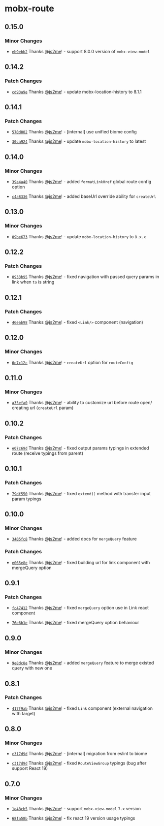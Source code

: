 # mobx-route

## 0.15.0

### Minor Changes

- [`eb9ebb2`](https://github.com/js2me/mobx-route/commit/eb9ebb246546733f8ac3de4692430a16e7fc195a) Thanks [@js2me](https://github.com/js2me)! - support 8.0.0 version of `mobx-view-model`

## 0.14.2

### Patch Changes

- [`cd93a9e`](https://github.com/js2me/mobx-route/commit/cd93a9e7620bb0cbe7c865c4f33f178d796fe193) Thanks [@js2me](https://github.com/js2me)! - update mobx-location-history to 8.1.1

## 0.14.1

### Patch Changes

- [`570d002`](https://github.com/js2me/mobx-route/commit/570d002d654f4b0e8d2a7fa0e1de6dc947890dd5) Thanks [@js2me](https://github.com/js2me)! - [internal] use unified biome config

- [`30ca924`](https://github.com/js2me/mobx-route/commit/30ca924e5e74d3555fee0bb4527b8e4988b3bc39) Thanks [@js2me](https://github.com/js2me)! - update `mobx-location-history` to latest

## 0.14.0

### Minor Changes

- [`39a4a40`](https://github.com/js2me/mobx-route/commit/39a4a40be52464d7adf158d1ffe582ba9ddca2ba) Thanks [@js2me](https://github.com/js2me)! - added `formatLinkHref` global route config option

- [`c4a8336`](https://github.com/js2me/mobx-route/commit/c4a8336ed044723b52a8fa50aec72b0d2fea87d2) Thanks [@js2me](https://github.com/js2me)! - added baseUrl override ability for `createUrl`

## 0.13.0

### Minor Changes

- [`09be673`](https://github.com/js2me/mobx-route/commit/09be6735ab62a8406debde37bdfefd9ac5b085c1) Thanks [@js2me](https://github.com/js2me)! - update `mobx-location-history` to `8.x.x`

## 0.12.2

### Patch Changes

- [`0933b95`](https://github.com/js2me/mobx-route/commit/0933b9543d76a2f87f9c5ee316963920a1ada9b7) Thanks [@js2me](https://github.com/js2me)! - fixed navigation with passed query params in link when `to` is string

## 0.12.1

### Patch Changes

- [`46eab98`](https://github.com/js2me/mobx-route/commit/46eab98fa76cf7a05f2a4152b2f518ff97551c41) Thanks [@js2me](https://github.com/js2me)! - fixed `<Link/>` component (navigation)

## 0.12.0

### Minor Changes

- [`6e7c12c`](https://github.com/js2me/mobx-route/commit/6e7c12c234169eb9b1735652ad32e0212ca2034f) Thanks [@js2me](https://github.com/js2me)! - `createUrl` option for `routeConfig`

## 0.11.0

### Minor Changes

- [`a35efa0`](https://github.com/js2me/mobx-route/commit/a35efa0384bb17528cc163dc88ee22fee484359f) Thanks [@js2me](https://github.com/js2me)! - ability to customize url before route open/ creating url (`createUrl` param)

## 0.10.2

### Patch Changes

- [`e07c69d`](https://github.com/js2me/mobx-route/commit/e07c69de568fd0145504c1f52670163b1079d317) Thanks [@js2me](https://github.com/js2me)! - fixed output params typings in extended route (receive typings from parent)

## 0.10.1

### Patch Changes

- [`79df550`](https://github.com/js2me/mobx-route/commit/79df55031aaebd38e30ee00df6674421ab349bdd) Thanks [@js2me](https://github.com/js2me)! - fixed `extend()` method with transfer input param typings

## 0.10.0

### Minor Changes

- [`3405fc8`](https://github.com/js2me/mobx-route/commit/3405fc8aae294338b0efe2d25ccb5f432fda6896) Thanks [@js2me](https://github.com/js2me)! - added docs for `mergeQuery` feature

### Patch Changes

- [`e065e8e`](https://github.com/js2me/mobx-route/commit/e065e8e5eaaa2306aedd5f2504ad271d4e35ce3b) Thanks [@js2me](https://github.com/js2me)! - fixed building url for link component with mergeQuery option

## 0.9.1

### Patch Changes

- [`fc47412`](https://github.com/js2me/mobx-route/commit/fc4741200e0a1376e70db59173bfdf853adacdff) Thanks [@js2me](https://github.com/js2me)! - fixed `mergeQuery` option use in Link react component

- [`76e6b1e`](https://github.com/js2me/mobx-route/commit/76e6b1e10a6e1d89cab2362ebaee08f12308b695) Thanks [@js2me](https://github.com/js2me)! - fixed mergeQuery option behaviour

## 0.9.0

### Minor Changes

- [`9e8dc8e`](https://github.com/js2me/mobx-route/commit/9e8dc8ed88a79bad25f0f06a40abb37bc5ab4a85) Thanks [@js2me](https://github.com/js2me)! - added `mergeQuery` feature to merge existed query with new one

## 0.8.1

### Patch Changes

- [`417f9ab`](https://github.com/js2me/mobx-route/commit/417f9ab6925f71069e6cef01d1dd80ba0c8ae7d8) Thanks [@js2me](https://github.com/js2me)! - fixed `Link` component (external navigation with target)

## 0.8.0

### Minor Changes

- [`c317d9d`](https://github.com/js2me/mobx-route/commit/c317d9dcff60b88d46516afedd10aacd8ee0315d) Thanks [@js2me](https://github.com/js2me)! - [internal] migration from eslint to biome

- [`c317d9d`](https://github.com/js2me/mobx-route/commit/c317d9dcff60b88d46516afedd10aacd8ee0315d) Thanks [@js2me](https://github.com/js2me)! - fixed `RouteViewGroup` typings (bug after support React 19)

## 0.7.0

### Minor Changes

- [`1e48cb5`](https://github.com/js2me/mobx-route/commit/1e48cb51106fdb1e4c5154f79d1a19bf5e838bab) Thanks [@js2me](https://github.com/js2me)! - support `mobx-view-model` `7.x` version

- [`68fa58b`](https://github.com/js2me/mobx-route/commit/68fa58b81ce1b6edde299dccfcbeb69dd32b8f63) Thanks [@js2me](https://github.com/js2me)! - fix react 19 version usage typings
